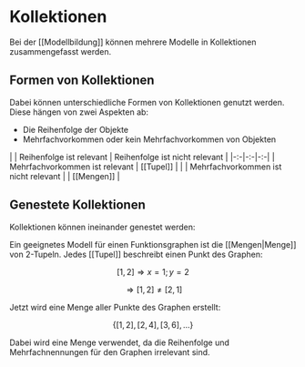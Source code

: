 # Kollektionen

Bei der [[Modellbildung]] können mehrere Modelle in Kollektionen zusammengefasst werden.

## Formen von Kollektionen

Dabei können unterschiedliche Formen von Kollektionen genutzt werden. Diese hängen von zwei Aspekten ab:

- Die Reihenfolge der Objekte
- Mehrfachvorkommen oder kein Mehrfachvorkommen von Objekten

|  | Reihenfolge ist relevant | Reihenfolge ist nicht relevant |
|-:-|-:-|-:-|
| Mehrfachvorkommen ist relevant | [[Tupel]] |  |
| Mehrfachvorkommen ist nicht relevant |  | [[Mengen]] |

## Genestete Kollektionen

Kollektionen können ineinander genestet werden:

Ein geeignetes Modell für einen Funktionsgraphen ist die [[Mengen|Menge]] von 2-Tupeln. Jedes [[Tupel]] beschreibt einen Punkt des Graphen:

$$
[1,2] \Rightarrow x = 1; y = 2
$$

$$
\Rightarrow [1,2] \neq [2,1]
$$

Jetzt wird eine Menge aller Punkte des Graphen erstellt:

$$
\{[1,2],[2,4],[3,6], \dots\}
$$

Dabei wird eine Menge verwendet, da die Reihenfolge und Mehrfachnennungen für den Graphen irrelevant sind. 
